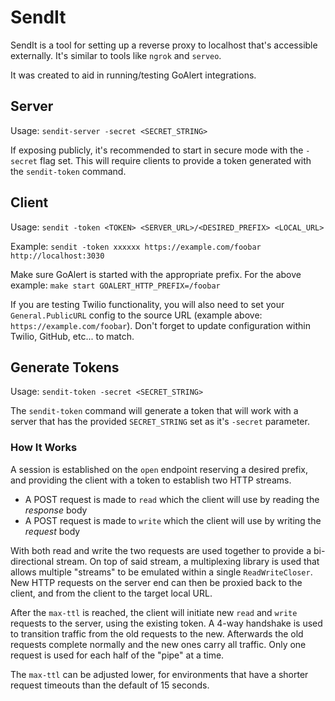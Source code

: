# SendIt

SendIt is a tool for setting up a reverse proxy to localhost that's accessible externally. It's similar to tools like `ngrok` and `serveo`.

It was created to aid in running/testing GoAlert integrations.

## Server

Usage: `sendit-server -secret <SECRET_STRING>`

If exposing publicly, it's recommended to start in secure mode with the `-secret` flag set. This will require clients to provide a token generated with the `sendit-token` command.

## Client

Usage: `sendit -token <TOKEN> <SERVER_URL>/<DESIRED_PREFIX> <LOCAL_URL>`

Example: `sendit -token xxxxxx https://example.com/foobar http://localhost:3030`

Make sure GoAlert is started with the appropriate prefix. For the above example: `make start GOALERT_HTTP_PREFIX=/foobar`

If you are testing Twilio functionality, you will also need to set your `General.PublicURL` config to the source URL (example above: `https://example.com/foobar`). Don't forget to update configuration within Twilio, GitHub, etc... to match.

## Generate Tokens

Usage: `sendit-token -secret <SECRET_STRING>`

The `sendit-token` command will generate a token that will work with a server that has the provided `SECRET_STRING` set as it's `-secret` parameter.

### How It Works

A session is established on the `open` endpoint reserving a desired prefix, and providing the client with a token to establish two HTTP streams.

- A POST request is made to `read` which the client will use by reading the _response_ body
- A POST request is made to `write` which the client will use by writing the _request_ body

With both read and write the two requests are used together to provide a bi-directional stream. On top of said stream, a multiplexing library is used that allows multiple "streams" to be emulated within a single `ReadWriteCloser`. New HTTP requests on the server end can then be proxied back to the client, and from the client to the target local URL.

After the `max-ttl` is reached, the client will initiate new `read` and `write` requests to the server, using the existing token. A 4-way handshake is used to transition traffic from the old requests to the new. Afterwards the old requests complete normally and the new ones carry all traffic. Only one request is used for each half of the "pipe" at a time.

The `max-ttl` can be adjusted lower, for environments that have a shorter request timeouts than the default of 15 seconds.
